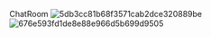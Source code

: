 ChatRoom
![5db3cc81b68f3571cab2dce320889be](https://github.com/user-attachments/assets/d6d82440-295b-4587-a645-ea91a05ce506)
![676e593fd1de8e88e966d5b699d9505](https://github.com/user-attachments/assets/513cad0c-760d-4800-b9a6-8d883e526127)
